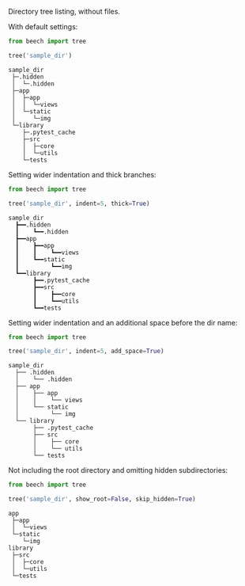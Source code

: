 Directory tree listing, without files.

With default settings:

```python
from beech import tree

tree('sample_dir')
```

```
sample_dir
 ├─.hidden
 │  └─.hidden
 ├─app
 │  ├─app
 │  │  └─views
 │  └─static
 │     └─img
 └─library
    ├─.pytest_cache
    ├─src
    │  ├─core
    │  └─utils
    └─tests
```

Setting wider indentation and thick branches:

```python
from beech import tree

tree('sample_dir', indent=5, thick=True)
```

```
sample_dir
  ┣━━.hidden
  ┃    ┗━━.hidden
  ┣━━app
  ┃    ┣━━app
  ┃    ┃    ┗━━views
  ┃    ┗━━static
  ┃         ┗━━img
  ┗━━library
       ┣━━.pytest_cache
       ┣━━src
       ┃    ┣━━core
       ┃    ┗━━utils
       ┗━━tests
```

Setting wider indentation and an additional space before the dir name:

```python
from beech import tree

tree('sample_dir', indent=5, add_space=True)
```

```
sample_dir
  ├── .hidden
  │    └── .hidden
  ├── app
  │    ├── app
  │    │    └── views
  │    └── static
  │         └── img
  └── library
       ├── .pytest_cache
       ├── src
       │    ├── core
       │    └── utils
       └── tests
```

Not including the root directory and omitting hidden subdirectories:

```python
from beech import tree

tree('sample_dir', show_root=False, skip_hidden=True)
```

```
app
 ├─app
 │  └─views
 └─static
    └─img
library
 ├─src
 │  ├─core
 │  └─utils
 └─tests
```
